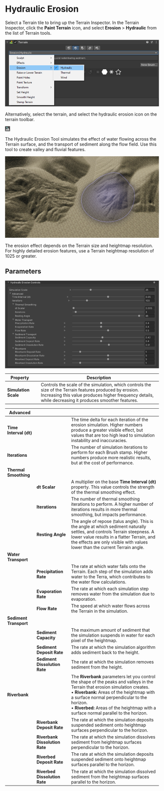 

# Hydraulic Erosion

Select a Terrain tile to bring up the Terrain Inspector. In the Terrain Inspector, click the **Paint Terrain** icon, and select **Erosion** > **Hydraulic** from the list of Terrain tools.

![Hydraulic erosion tool being selected from the Inspector](images/2-31-hydraulic-erosion-01.png)

Alternatively, select the terrain, and select the hydraulic erosion icon on the terrain toolbar.

![Hydraulic Icon](images/Icons/HydraulicErosion.png)

The Hydraulic Erosion Tool simulates the effect of water flowing across the Terrain surface, and the transport of sediment along the flow field. Use this tool to create valley and fluvial features.

![Example of the hydraulic tool in use](images/2-31-hydraulic-erosion-03.png)

The erosion effect depends on the Terrain size and heightmap resolution. For highly detailed erosion features, use a Terrain heightmap resolution of 1025 or greater.

## Parameters

![Hydraulic erosion tool control paramaters](images/2-31-hydraulic-erosion-02.png)

| **Property** | | **Description** |
| ---- | ---- | ---- |
| **Simulation Scale** | | Controls the scale of the simulation, which controls the size of the Terrain features produced by erosion. Increasing this value produces higher frequency details, while decreasing it produces smoother features. |

| **Advanced**     |      |      |
| ---- | ---- | ---- |
| **Time Interval (dt)**         || The time delta for each iteration of the erosion simulation. Higher numbers produce a greater visible effect, but values that are too high lead to simulation instability and inaccuracies. |
| **Iterations**                 || The number of simulation iterations to perform for each Brush stamp. Higher numbers produce more realistic results, but at the cost of performance. |
| **Thermal Smoothing**          ||                                                              |
|| **dt Scalar**                  | A multiplier on the base **Time Interval (dt)** property. This value controls the strength of the thermal smoothing effect. |
|| **Iterations**                 | The number of thermal smoothing iterations to perform. A higher number of iterations results in more thermal smoothing, but impacts performance. |
|| **Resting Angle**              | The angle of repose (talus angle). This is the angle at which sediment naturally settles, and controls Terrain steepness. A lower value results in a flatter Terrain, and the effects are only visible with values lower than the current Terrain angle. |
| **Water Transport**            ||                                                              |
|| **Precipitation Rate**         | The rate at which water falls onto the Terrain. Each step of the simulation adds water to the Terra, which contributes to the water flow calculations. |
|| **Evaporation Rate**           | The rate at which each simulation step removes water from the simulation due to evaporation. |
|| **Flow Rate**                  | The speed at which water flows across the Terrain in the simulation. |
| **Sediment Transport**         ||                                                              |
|| **Sediment Capacity**          | The maximum amount of sediment that the simulation suspends in water for each pixel of the heightmap. |
|| **Sediment Deposit Rate**      | The rate at which the simulation algorithm adds sediment back to the height. |
|| **Sediment Dissolution Rate**  | The rate at which the simulation removes sediment from the height. |
| **Riverbank**                  || The **Riverbank** parameters let you control the shape of the peaks and valleys in the Terrain that erosion simulation creates.<br />&#8226; **Riverbank:** Areas of the heightmap with a surface normal perpendicular to the horizon.<br />&#8226; **Riverbed:** Areas of the heightmap with a surface normal parallel to the horizon. |
|| **Riverbank Deposit Rate**     | The rate at which the simulation deposits suspended sediment onto heightmap surfaces perpendicular to the horizon. |
|| **Riverbank Dissolution Rate** | The rate at which the simulation dissolves sediment from heightmap surfaces perpendicular to the horizon. |
|| **Riverbed Deposit Rate**      | The rate at which the simulation deposits suspended sediment onto heightmap surfaces parallel to the horizon. |
|| **Riverbed Dissolution Rate**  | The rate at which  the simulation dissolved sediment from the heightmap surfaces parallel to the horizon. |
